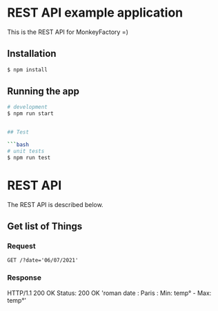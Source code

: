 # REST API example application
This is the REST API for MonkeyFactory =)

## Installation

```bash
$ npm install
```

## Running the app

```bash
# development
$ npm run start


## Test

```bash
# unit tests
$ npm run test
```

# REST API

The REST API is described below.

## Get list of Things

### Request

`GET /?date='06/07/2021'`

### Response
  HTTP/1.1 200 OK
  Status: 200 OK
   'roman date : Paris : Min: temp° -  Max: temp°'

